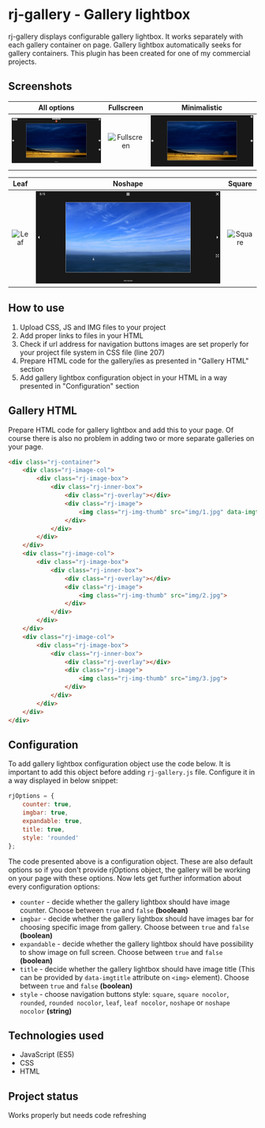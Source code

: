 # rj-gallery - Gallery lightbox

rj-gallery displays configurable gallery lightbox. It works separately with each gallery container on page. Gallery lightbox automatically seeks for gallery containers.
This plugin has been created for one of my commercial projects.

## Screenshots
| All options | Fullscreen | Minimalistic |
|:-----------:|:----------:|:------------:|
| ![All options](./screenshots/all-options.png) | ![Fullscreen](./screenshots/fullscreen.png) | ![Minimalistic](./screenshots/minimalistic.png) |

|     Leaf    |   Noshape  |    Square    |
|:-----------:|:----------:|:------------:|
| ![Leaf](./screenshots/leaf.png) | ![Noshape](./screenshots/noshape.png) | ![Square](./screenshots/square.png) |

## How to use

1. Upload CSS, JS and IMG files to your project
2. Add proper links to files in your HTML
3. Check if url address for navigation buttons images are set properly for your project file system in CSS file (line 207)
4. Prepare HTML code for the gallery/ies as presented in "Gallery HTML" section
5. Add gallery lightbox configuration object in your HTML in a way presented in "Configuration" section

## Gallery HTML

Prepare HTML code for gallery lightbox and add this to your page. Of course there is also no problem in adding two or more separate galleries on your page.

```html
<div class="rj-container">
    <div class="rj-image-col">
        <div class="rj-image-box">
            <div class="rj-inner-box">
                <div class="rj-overlay"></div>
                <div class="rj-image">
                    <img class="rj-img-thumb" src="img/1.jpg" data-imgtitle="Title">
                </div>
            </div>
        </div>
    </div>
    <div class="rj-image-col">
        <div class="rj-image-box">
            <div class="rj-inner-box">
                <div class="rj-overlay"></div>
                <div class="rj-image">
                    <img class="rj-img-thumb" src="img/2.jpg">
                </div>
            </div>
        </div>	
    </div>	
    <div class="rj-image-col">
        <div class="rj-image-box">
            <div class="rj-inner-box">
                <div class="rj-overlay"></div>
                <div class="rj-image">
                    <img class="rj-img-thumb" src="img/3.jpg">
                </div>
            </div>
        </div>
    </div>									
</div>
```

## Configuration

To add gallery lightbox configuration object use the code below. It is important to add this object before adding `rj-gallery.js` file. Configure it in a way displayed in below snippet:

```Javascript
rjOptions = {
    counter: true,
    imgbar: true,
    expandable: true,
    title: true,
    style: 'rounded'
};
```

The code presented above is a configuration object. These are also default options so if you don't provide rjOptions object, the gallery will be working on your page with these options. Now lets get further information about every configuration options:

* `counter` - decide whether the gallery lightbox should have image counter. Choose between `true` and `false` **(boolean)**
* `imgbar` - decide whether the gallery lightbox should have images bar for choosing specific image from gallery. Choose between `true` and `false` **(boolean)**
* `expandable` - decide whether the gallery lightbox should have possibility to show image on full screen. Choose between `true` and `false` **(boolean)**
* `title` - decide whether the gallery lightbox should have image title (This can be provided by `data-imgtitle` attribute on `<img>` element). Choose between `true` and `false` **(boolean)**
* `style` - choose navigation buttons style: `square`, `square nocolor`, `rounded`, `rounded nocolor`, `leaf`, `leaf nocolor`, `noshape` or `noshape nocolor` **(string)**

## Technologies used
* JavaScript (ES5)
* CSS
* HTML

## Project status
Works properly but needs code refreshing

